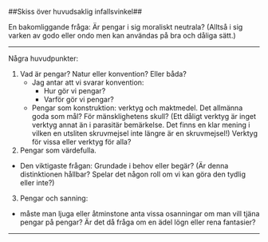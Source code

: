 ##Skiss över huvudsaklig infallsvinkel##

En bakomliggande fråga: Är pengar i sig moraliskt neutrala? (Alltså i
sig varken av godo eller ondo men kan användas på bra och dåliga sätt.)


---

Några huvudpunkter:

1. Vad är pengar? Natur eller konvention? Eller båda?
   * Jag antar att vi svarar konvention:
     * Hur gör vi pengar?
     * Varför gör vi pengar?
   * Pengar som konstruktion: verktyg och maktmedel. Det allmänna goda som mål?  För mänsklighetens skull? (Ett dåligt verktyg är inget verktyg annat än i parasitär bemärkelse. Det finns en klar mening i vilken en utsliten skruvmejsel inte längre är en skruvmejsel!) Verktyg för vissa eller verktyg för alla? 
2. Pengar som värdefulla. 
  * Den viktigaste frågan: Grundade i behov eller begär? (Är denna distinktionen hållbar? Spelar det någon roll om vi kan göra den tydlig eller inte?)

3. Pengar och sanning: 
  * måste man ljuga eller åtminstone anta vissa osanningar om man vill tjäna pengar på pengar? Är det då fråga om en ädel lögn eller rena fantasier?

---

